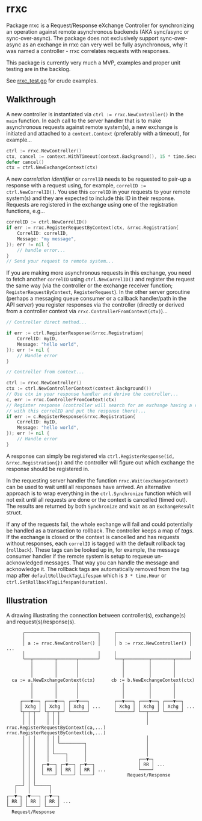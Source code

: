 # rrxc

Package rrxc is a Request/Response eXchange Controller for synchronizing an
operation against remote asynchronous backends (AKA sync/async or
sync-over-async). The package does not exclusively support sync-over-async as an
exchange in rrxc can very well be fully asynchronous, why it was named a
controller - rrxc correlates requests with responses.

This package is currently very much a MVP, examples and proper unit testing are
in the backlog.

See [rrxc_test.go](rrxc_test.go) for crude examples.

## Walkthrough

A new controller is instantiated via `ctrl := rrxc.NewController()` in the
`main` function. In each call to the server handler that is to make asynchronous
requests against remote system(s), a new exchange is initiated and attached to a
`context.Context` (preferably with a timeout), for example...

```go
ctrl := rrxc.NewController()
ctx, cancel := context.WithTimeout(context.Background(), 15 * time.Second)
defer cancel()
ctx = ctrl.NewExchangeContext(ctx)
```

A new *correlation identifier* or `correlID` needs to be requested to pair-up a
response with a request using, for example, `correlID := ctrl.NewCorrelID()`.
You use this `correlID` in your requests to your remote system(s) and they are
expected to include this ID in their response. Requests are registered in the
exchange using one of the registration functions, e.g...

```go
correlID := ctrl.NewCorrelID()
if err := rrxc.RegisterRequestByContext(ctx, &rrxc.Registration{
	CorrelID: correlID,
	Message: "my message",
}); err != nil {
	// handle error...
}
// Send your request to remote system...
```

If you are making more asynchronous requests in this exchange, you
need to fetch another `correlID` using `ctrl.NewCorrelID()` and register the
request the same way (via the controller or the exchange receiver function;
`RegisterRequestByContext`, `RegisterRequest`). In the other server goroutine
(perhaps a messaging queue consumer or a callback handler/path in the API
server) you register responses via the controller (directly or derived from a
controller context via `rrxc.ControllerFromContext(ctx)`)...

```go
// Controller direct method...

if err := ctrl.RegisterResponse(&rrxc.Registration{
	CorrelID: myID,
	Message: "hello world",
}); err != nil {
	// Handle error
}

// Controller from context...

ctrl := rrxc.NewController()
ctx := ctrl.NewControllerContext(context.Background())
// Use ctx in your response handler and derive the controller...
c, err := rrxc.ControllerFromContext(ctx)
// Register response (controller will search for an exchange having a request
// with this correlID and put the response there)...
if err := c.RegisterResponse(&rrxc.Registration{
	CorrelID: myID,
	Message: "hello world",
}); err != nil {
	// Handle error
}
```

A response can simply be registered via `ctrl.RegisterResponse(id, &rrxc.Registration{})`
and the controller will figure out which exchange the response should be
registered in.

In the requesting server handler the function `rrxc.Wait(exchangeContext)` can
be used to wait until all responses have arrived. An alternative approach is to
wrap everything in the `ctrl.Synchronize` function which will not exit until all
requests are done or the context is cancelled (timed out). The results are
returned by both `Synchronize` and `Wait` as an `ExchangeResult` struct.

If any of the requests fail, the whole exchange will fail and could potentially
be handled as a transaction to rollback. The controller keeps a map of *tags*.
If the exchange is closed or the context is cancelled and has requests without
responses, each `correlID` is tagged with the default rollback tag (`rollback`).
These tags can be looked up in, for example, the message consumer handler if the
remote system is setup to requeue un-acknowledged messages. That way you can
handle the message and acknowledge it. The rollback tags are automatically
removed from the tag map after `defaultRollbackTagLifespan` which is `3 *
time.Hour` or `ctrl.SetRollbackTagLifespan(duration)`.

## Illustration

A drawing illustrating the connection between controller(s), exchange(s) and
request(s)/response(s).

```
      ┌───────────────────────────┐     ┌───────────────────────────┐
      │                           │     │                           │
      │ a := rrxc.NewController() │     │ b := rrxc.NewController() │ ...
      │                           │     │                           │
      └──┬────────┬───────┬───────┘     └──┬─────────┬────────┬─────┘
         │        │       │                │         │        │
         │        │       │                │         │        │
         │        │       │                │         │        │
  ca := a.NewExchangeContext(ctx)      cb := b.NewExchangeContext(ctx)
         │        │       │                │         │        │
         │        │       │                │         │        │
         │        │       │                │         │        │
     ┌───▼──┐ ┌───▼──┐ ┌──▼───┐         ┌──▼───┐ ┌───▼──┐ ┌───▼──┐
     │ Xchg │ │ Xchg │ │ Xchg │ ...     │ Xchg │ │ Xchg │ │ Xchg │ ...
     └┬─┬─┬─┘ └┬─┬─┬─┘ └──────┘         └──────┘ └──┬───┘ └──────┘
      │ │ │    │ │ │                                │
      │ │ │    │ │ │                                │
rrxc.RegisterRequestByContext(ca,...)  rrxc.RegisterRequestByContext(cb,...)
      │ │ │    │ │ │                                │
      │ │ │    │ │ └─────────┐                      │
      │ │ │    │ │           │                      │
      │ │ │    │ └────┐      │                      │
      │ │ │    │      │      │                   ┌──▼─┐
      │ │ │  ┌─▼──┐ ┌─▼──┐ ┌─▼──┐                │ RR │ ...
      │ │ │  │ RR │ │ RR │ │ RR │ ...            └────┘
      │ │ │  └────┘ └────┘ └────┘            Request/Response
      │ │ │
   ┌──┘ │ └─────┐
   │    │       │
┌──▼─┐ ┌▼───┐ ┌─▼──┐
│ RR │ │ RR │ │ RR │ ...
└────┘ └────┘ └────┘
  Request/Response
```
